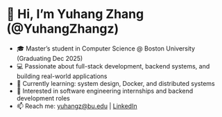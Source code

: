 # 👋 Hi, I’m Yuhang Zhang (@YuhangZhangz)

- 🎓 Master’s student in Computer Science @ Boston University (Graduating Dec 2025)
- 💻 Passionate about full-stack development, backend systems, and building real-world applications
- 🌱 Currently learning: system design, Docker, and distributed systems
- 👀 Interested in software engineering internships and backend development roles
- 📫 Reach me: [yuhangz@bu.edu](mailto:yuhangz@bu.edu) | [LinkedIn](https://www.linkedin.com/in/yuhang-zhang-7a5405344)

<!---
YuhangZhangz/YuhangZhangz is a ✨ special ✨ repository because its `README.md` (this file) appears on your GitHub profile.
You can click the Preview link to take a look at your changes.
--->
